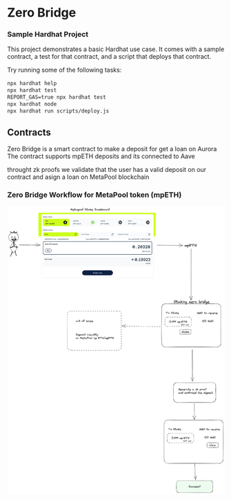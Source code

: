 # Zero Bridge

### Sample Hardhat Project

This project demonstrates a basic Hardhat use case. It comes with a sample contract, a test for that contract, and a script that deploys that contract.

Try running some of the following tasks:

```shell
npx hardhat help
npx hardhat test
REPORT_GAS=true npx hardhat test
npx hardhat node
npx hardhat run scripts/deploy.js
```
## Contracts

Zero Bridge is a smart contract to make a deposit for get a loan on Aurora
The contract supports mpETH deposits and its connected to Aave

throught zk proofs we validate that the user has a valid deposit on our contract
and asign a loan on MetaPool blockchain


### Zero Bridge Workflow for MetaPool token (mpETH)

![diagram](./assets/metaPool.png)